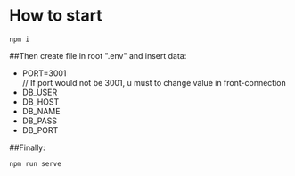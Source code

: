 # How to start
```
npm i
```
##Then create file in root ".env" and insert data:
<ul>
    <li>PORT=3001</li> // If port would not be 3001, u must to change value in front-connection
    <li>DB_USER</li>
    <li>DB_HOST</li>
    <li>DB_NAME</li>
    <li>DB_PASS</li>
    <li>DB_PORT</li>
</ul>
##Finally:

```
npm run serve
```